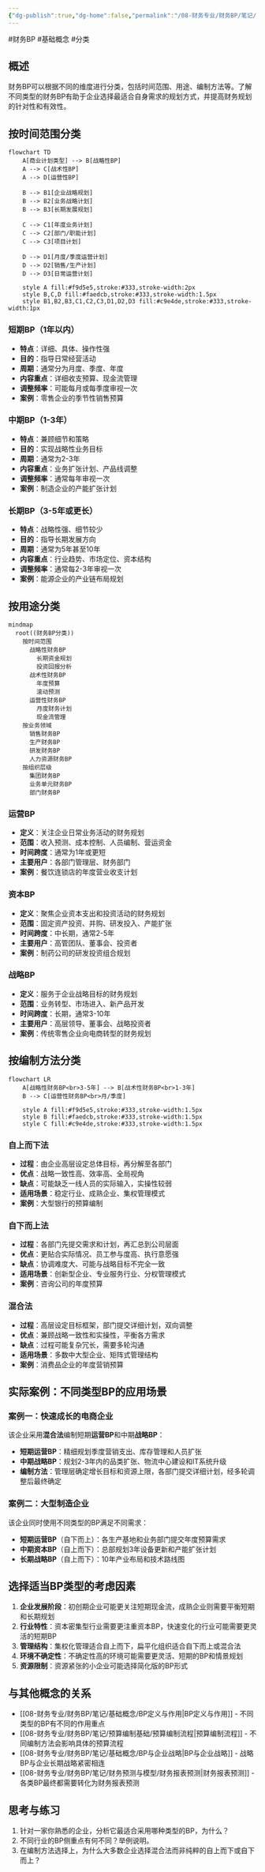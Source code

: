 ```yaml
---
{"dg-publish":true,"dg-home":false,"permalink":"/08-财务专业/财务BP/笔记/基础概念/BP类型与分类/","dgPassFrontmatter":true}
---
```


#财务BP #基础概念 #分类 

## 概述

财务BP可以根据不同的维度进行分类，包括时间范围、用途、编制方法等。了解不同类型的财务BP有助于企业选择最适合自身需求的规划方式，并提高财务规划的针对性和有效性。

## 按时间范围分类

```mermaid
flowchart TD
    A[商业计划类型] --> B[战略性BP]
    A --> C[战术性BP]
    A --> D[运营性BP]
    
    B --> B1[企业战略规划]
    B --> B2[业务战略计划]
    B --> B3[长期发展规划]
    
    C --> C1[年度业务计划]
    C --> C2[部门/职能计划]
    C --> C3[项目计划]
    
    D --> D1[月度/季度运营计划]
    D --> D2[销售/生产计划]
    D --> D3[日常运营计划]
    
    style A fill:#f9d5e5,stroke:#333,stroke-width:2px
    style B,C,D fill:#faedcb,stroke:#333,stroke-width:1.5px
    style B1,B2,B3,C1,C2,C3,D1,D2,D3 fill:#c9e4de,stroke:#333,stroke-width:1px
```

### 短期BP（1年以内）
- **特点**：详细、具体、操作性强
- **目的**：指导日常经营活动
- **周期**：通常分为月度、季度、年度
- **内容重点**：详细收支预算、现金流管理
- **调整频率**：可能每月或每季度审视一次
- **案例**：零售企业的季节性销售预算

### 中期BP（1-3年）
- **特点**：兼顾细节和策略
- **目的**：实现战略性业务目标
- **周期**：通常为2-3年
- **内容重点**：业务扩张计划、产品线调整
- **调整频率**：通常每年审视一次
- **案例**：制造企业的产能扩张计划

### 长期BP（3-5年或更长）
- **特点**：战略性强、细节较少
- **目的**：指导长期发展方向
- **周期**：通常为5年甚至10年
- **内容重点**：行业趋势、市场定位、资本结构
- **调整频率**：通常每2-3年审视一次
- **案例**：能源企业的产业链布局规划

## 按用途分类

```mermaid
mindmap
  root((财务BP分类))
    按时间范围
      战略性财务BP
        长期资金规划
        投资回报分析
      战术性财务BP
        年度预算
        滚动预测
      运营性财务BP
        月度财务计划
        现金流管理
    按业务领域
      销售财务BP
      生产财务BP
      研发财务BP
      人力资源财务BP
    按组织层级
      集团财务BP
      业务单元财务BP
      部门财务BP
```

### 运营BP
- **定义**：关注企业日常业务活动的财务规划
- **范围**：收入预测、成本控制、人员编制、营运资金
- **时间跨度**：通常为1年或更短
- **主要用户**：各部门管理层、财务部门
- **案例**：餐饮连锁店的年度营业收支计划

### 资本BP
- **定义**：聚焦企业资本支出和投资活动的财务规划
- **范围**：固定资产投资、并购、研发投入、产能扩张
- **时间跨度**：中长期，通常2-5年
- **主要用户**：高管团队、董事会、投资者
- **案例**：制药公司的研发投资组合规划

### 战略BP
- **定义**：服务于企业战略目标的财务规划
- **范围**：业务转型、市场进入、新产品开发
- **时间跨度**：长期，通常3-10年
- **主要用户**：高层领导、董事会、战略投资者
- **案例**：传统零售企业向电商转型的财务规划

## 按编制方法分类

```mermaid
flowchart LR
    A[战略性财务BP<br>3-5年] --> B[战术性财务BP<br>1-3年]
    B --> C[运营性财务BP<br>月/季度]
    
    style A fill:#f9d5e5,stroke:#333,stroke-width:1.5px
    style B fill:#faedcb,stroke:#333,stroke-width:1.5px
    style C fill:#c9e4de,stroke:#333,stroke-width:1.5px
```

### 自上而下法
- **过程**：由企业高层设定总体目标，再分解至各部门
- **优点**：战略一致性高、效率高、全局视角
- **缺点**：可能缺乏一线人员的实际输入，实操性较弱
- **适用场景**：稳定行业、成熟企业、集权管理模式
- **案例**：大型银行的预算编制

### 自下而上法
- **过程**：各部门先提交需求和计划，再汇总到公司层面
- **优点**：更贴合实际情况、员工参与度高、执行意愿强
- **缺点**：协调难度大、可能与战略目标不完全一致
- **适用场景**：创新型企业、专业服务行业、分权管理模式
- **案例**：咨询公司的年度预算

### 混合法
- **过程**：高层设定目标框架，部门提交详细计划，双向调整
- **优点**：兼顾战略一致性和实操性，平衡各方需求
- **缺点**：过程可能复杂冗长，需要多轮沟通
- **适用场景**：多数中大型企业、矩阵式管理结构
- **案例**：消费品企业的年度营销预算

## 实际案例：不同类型BP的应用场景

### 案例一：快速成长的电商企业
该企业采用**混合法**编制短期**运营BP**和中期**战略BP**：
- **短期运营BP**：精细规划季度营销支出、库存管理和人员扩张
- **中期战略BP**：规划2-3年内的品类扩张、物流中心建设和IT系统升级
- **编制方法**：管理层确定增长目标和资源上限，各部门提交详细计划，经多轮调整后最终确定

### 案例二：大型制造企业
该企业同时使用不同类型的BP满足不同需求：
- **短期运营BP**（自下而上）：各生产基地和业务部门提交年度预算需求
- **中期资本BP**（自上而下）：总部规划3年设备更新和产能扩张计划
- **长期战略BP**（自上而下）：10年产业布局和技术路线图

## 选择适当BP类型的考虑因素

1. **企业发展阶段**：初创期企业可能更关注短期现金流，成熟企业则需要平衡短期和长期规划
2. **行业特性**：资本密集型行业需要更注重资本BP，快速变化的行业可能需要更灵活的短期BP
3. **管理结构**：集权化管理适合自上而下，扁平化组织适合自下而上或混合法
4. **环境不确定性**：不确定性高的环境可能需要更灵活、短期的BP和情景规划
5. **资源限制**：资源紧张的小企业可能选择简化版的BP形式

## 与其他概念的关系

- [[08-财务专业/财务BP/笔记/基础概念/BP定义与作用\|BP定义与作用]] - 不同类型的BP有不同的作用重点
- [[08-财务专业/财务BP/笔记/预算编制基础/预算编制流程\|预算编制流程]] - 不同编制方法会影响具体的预算流程
- [[08-财务专业/财务BP/笔记/基础概念/BP与企业战略\|BP与企业战略]] - 战略BP与企业长期战略紧密相连
- [[08-财务专业/财务BP/笔记/财务预测与模型/财务报表预测\|财务报表预测]] - 各类BP最终都需要转化为财务报表预测

## 思考与练习

1. 针对一家你熟悉的企业，分析它最适合采用哪种类型的BP，为什么？
2. 不同行业的BP侧重点有何不同？举例说明。
3. 在编制方法选择上，为什么大多数企业选择混合法而非纯粹的自上而下或自下而上？ 